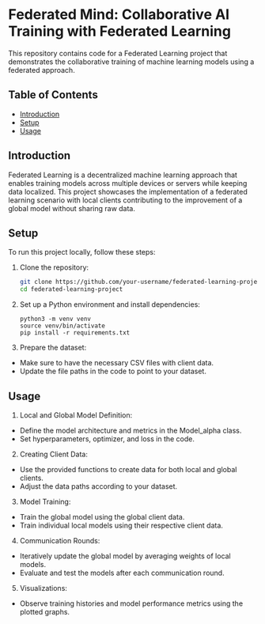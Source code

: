 # Federated Mind: Collaborative AI Training with Federated Learning

This repository contains code for a Federated Learning project that demonstrates the collaborative training of machine learning models using a federated approach.

## Table of Contents

- [Introduction](#introduction)
- [Setup](#setup)
- [Usage](#usage)

## Introduction

Federated Learning is a decentralized machine learning approach that enables training models across multiple devices or servers while keeping data localized. This project showcases the implementation of a federated learning scenario with local clients contributing to the improvement of a global model without sharing raw data.

## Setup

To run this project locally, follow these steps:

1. Clone the repository:

   ```bash
   git clone https://github.com/your-username/federated-learning-project.git
   cd federated-learning-project
   ```
2. Set up a Python environment and install dependencies:
   ```
   python3 -m venv venv
   source venv/bin/activate
   pip install -r requirements.txt
   ```
3. Prepare the dataset:
  - Make sure to have the necessary CSV files with client data.
  - Update the file paths in the code to point to your dataset.

## Usage

1. Local and Global Model Definition:

- Define the model architecture and metrics in the Model_alpha class.
- Set hyperparameters, optimizer, and loss in the code.

2. Creating Client Data:

- Use the provided functions to create data for both local and global clients.
- Adjust the data paths according to your dataset.

3. Model Training:

- Train the global model using the global client data.
- Train individual local models using their respective client data.

4. Communication Rounds:

- Iteratively update the global model by averaging weights of local models.
- Evaluate and test the models after each communication round.

5. Visualizations:

- Observe training histories and model performance metrics using the plotted graphs.
